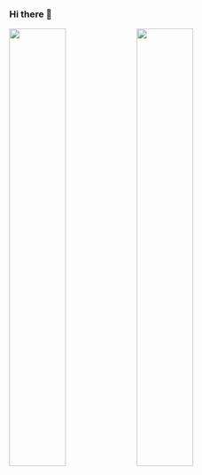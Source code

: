 ### Hi there 👋

<img align="left" width="45%" src="https://github-readme-stats.vercel.app/api?username=AcidAcesen&show_icons=true&theme=tokyonight"/>
<img align="left" width="45%" src ="https://github-readme-stats.vercel.app/api/top-langs/?username=AcidAcesen&layout=compact"/>

